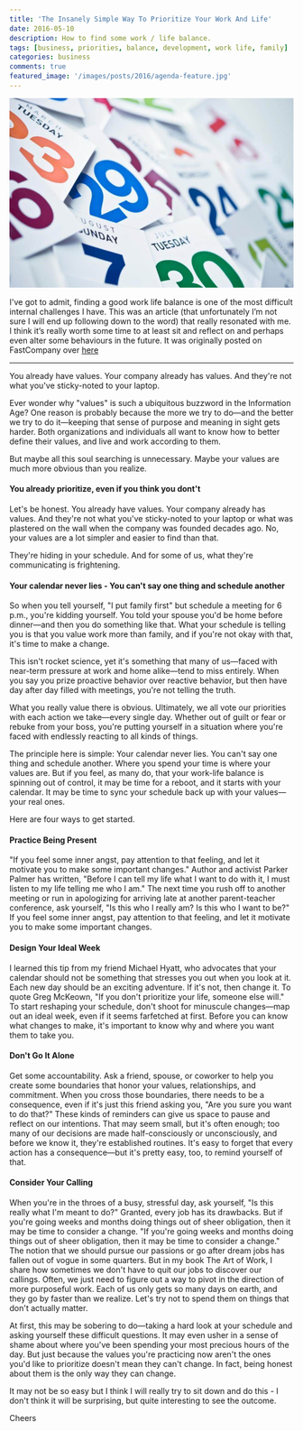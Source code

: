 ```yaml
---
title: 'The Insanely Simple Way To Prioritize Your Work And Life'
date: 2016-05-10
description: How to find some work / life balance.
tags: [business, priorities, balance, development, work life, family]
categories: business
comments: true
featured_image: '/images/posts/2016/agenda-feature.jpg'
---
```


![](/images/posts/2016/agenda.jpg)

I've got to admit, finding a good work life balance is one of the most difficult internal challenges I have. This was an article (that unfortunately I’m not sure I will end up following down to the word) that really resonated with me. I think it’s really worth some time to at least sit and reflect on and perhaps even alter some behaviours in the future. It was originally posted on FastCompany over [here](http://www.fastcompany.com/3060031/how-to-be-a-success-at-everything/the-insanely-simple-way-to-prioritize-your-work-and-life)

---

You already have values. Your company already has values. And they're not what you've sticky-noted to your laptop.

Ever wonder why "values" is such a ubiquitous buzzword in the Information Age? One reason is probably because the more we try to do—and the better we try to do it—keeping that sense of purpose and meaning in sight gets harder. Both organizations and individuals all want to know how to better define their values, and live and work according to them.

But maybe all this soul searching is unnecessary. Maybe your values are much more obvious than you realize.

#### You already prioritize, even if you think you dont't

Let's be honest. You already have values. Your company already has values. And they're not what you've sticky-noted to your laptop or what was plastered on the wall when the company was founded decades ago. No, your values are a lot simpler and easier to find than that.

They're hiding in your schedule. And for some of us, what they're communicating is frightening.

#### Your calendar never lies - You can't say one thing and schedule another

So when you tell yourself, "I put family first" but schedule a meeting for 6 p.m., you're kidding yourself. You told your spouse you'd be home before dinner—and then you do something like that. What your schedule is telling you is that you value work more than family, and if you're not okay with that, it's time to make a change.

This isn't rocket science, yet it's something that many of us—faced with near-term pressure at work and home alike—tend to miss entirely. When you say you prize proactive behavior over reactive behavior, but then have day after day filled with meetings, you're not telling the truth.

What you really value there is obvious. Ultimately, we all vote our priorities with each action we take—every single day. Whether out of guilt or fear or rebuke from your boss, you're putting yourself in a situation where you're faced with endlessly reacting to all kinds of things.

The principle here is simple: Your calendar never lies. You can't say one thing and schedule another. Where you spend your time is where your values are. But if you feel, as many do, that your work-life balance is spinning out of control, it may be time for a reboot, and it starts with your calendar. It may be time to sync your schedule back up with your values—your real ones.

Here are four ways to get started.

#### Practice Being Present

"If you feel some inner angst, pay attention to that feeling, and let it motivate you to make some important changes."
Author and activist Parker Palmer has written, "Before I can tell my life what I want to do with it, I must listen to my life telling me who I am." The next time you rush off to another meeting or run in apologizing for arriving late at another parent-teacher conference, ask yourself, "Is this who I really am? Is this who I want to be?" If you feel some inner angst, pay attention to that feeling, and let it motivate you to make some important changes.

#### Design Your Ideal Week

I learned this tip from my friend Michael Hyatt, who advocates that your calendar should not be something that stresses you out when you look at it. Each new day should be an exciting adventure. If it's not, then change it. To quote Greg McKeown, "If you don't prioritize your life, someone else will."
To start reshaping your schedule, don't shoot for minuscule changes—map out an ideal week, even if it seems farfetched at first. Before you can know what changes to make, it's important to know why and where you want them to take you.

#### Don't Go It Alone

Get some accountability. Ask a friend, spouse, or coworker to help you create some boundaries that honor your values, relationships, and commitment. When you cross those boundaries, there needs to be a consequence, even if it's just this friend asking you, "Are you sure you want to do that?" These kinds of reminders can give us space to pause and reflect on our intentions.
That may seem small, but it's often enough; too many of our decisions are made half-consciously or unconsciously, and before we know it, they're established routines. It's easy to forget that every action has a consequence—but it's pretty easy, too, to remind yourself of that.

#### Consider Your Calling

When you're in the throes of a busy, stressful day, ask yourself, "Is this really what I'm meant to do?" Granted, every job has its drawbacks. But if you're going weeks and months doing things out of sheer obligation, then it may be time to consider a change.
"If you're going weeks and months doing things out of sheer obligation, then it may be time to consider a change."
The notion that we should pursue our passions or go after dream jobs has fallen out of vogue in some quarters. But in my book The Art of Work, I share how sometimes we don't have to quit our jobs to discover our callings.
Often, we just need to figure out a way to pivot in the direction of more purposeful work. Each of us only gets so many days on earth, and they go by faster than we realize. Let's try not to spend them on things that don't actually matter.

At first, this may be sobering to do—taking a hard look at your schedule and asking yourself these difficult questions. It may even usher in a sense of shame about where you've been spending your most precious hours of the day. But just because the values you're practicing now aren't the ones you'd like to prioritize doesn't mean they can't change. In fact, being honest about them is the only way they can change.

It may not be so easy but I think I will really try to sit down and do this - I don't think it will be surprising, but quite interesting to see the outcome.

Cheers